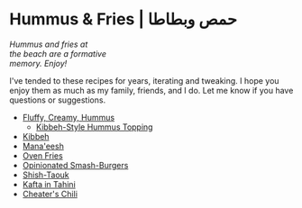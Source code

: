 # Hummus & Fries | حمص وبطاطا

_Hummus and fries at_ <br/>
_the beach are a formative_ <br/>
_memory.  Enjoy!_

I've tended to these recipes for years, iterating and tweaking.  I hope you enjoy them as much as my family, friends, and I do.  Let me know if you have questions or suggestions.

- [Fluffy, Creamy, Hummus](./hummus.md)
  - [Kibbeh-Style Hummus Topping](./hummus-topping.md)
- [Kibbeh](./kibbeh.md)
- [Mana'eesh](./manaeesh.md)
- [Oven Fries](./oven-fries.md)
- [Opinionated Smash-Burgers](./burgers.md)
- [Shish-Taouk](./shish-taouk.md)
- [Kafta in Tahini](./kafta-in-tahini.md)
- [Cheater's Chili](./cheaters-chili.md)
